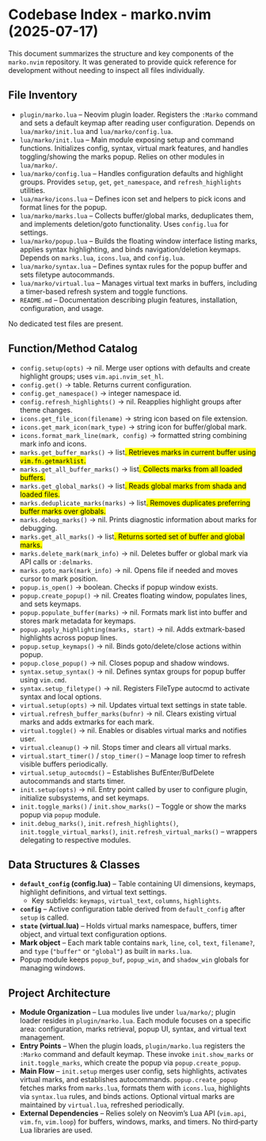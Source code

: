 # Codebase Index - marko.nvim (2025-07-17)

This document summarizes the structure and key components of the `marko.nvim` repository.
It was generated to provide quick reference for development without needing to inspect
all files individually.

## File Inventory

- `plugin/marko.lua` – Neovim plugin loader. Registers the `:Marko` command and sets a default keymap after reading user configuration. Depends on `lua/marko/init.lua` and `lua/marko/config.lua`.
- `lua/marko/init.lua` – Main module exposing setup and command functions. Initializes config, syntax, virtual mark features, and handles toggling/showing the marks popup. Relies on other modules in `lua/marko/`.
- `lua/marko/config.lua` – Handles configuration defaults and highlight groups. Provides `setup`, `get`, `get_namespace`, and `refresh_highlights` utilities.
- `lua/marko/icons.lua` – Defines icon set and helpers to pick icons and format lines for the popup.
- `lua/marko/marks.lua` – Collects buffer/global marks, deduplicates them, and implements deletion/goto functionality. Uses `config.lua` for settings.
- `lua/marko/popup.lua` – Builds the floating window interface listing marks, applies syntax highlighting, and binds navigation/deletion keymaps. Depends on `marks.lua`, `icons.lua`, and `config.lua`.
- `lua/marko/syntax.lua` – Defines syntax rules for the popup buffer and sets filetype autocommands.
- `lua/marko/virtual.lua` – Manages virtual text marks in buffers, including a timer-based refresh system and toggle functions.
- `README.md` – Documentation describing plugin features, installation, configuration, and usage.

No dedicated test files are present.

## Function/Method Catalog

- `config.setup(opts)` → nil. Merge user options with defaults and create highlight groups; uses `vim.api.nvim_set_hl`.
- `config.get()` → table. Returns current configuration.
- `config.get_namespace()` → integer namespace id.
- `config.refresh_highlights()` → nil. Reapplies highlight groups after theme changes.
- `icons.get_file_icon(filename)` → string icon based on file extension.
- `icons.get_mark_icon(mark_type)` → string icon for buffer/global mark.
- `icons.format_mark_line(mark, config)` → formatted string combining mark info and icons.
- `marks.get_buffer_marks()` → list<mark>. Retrieves marks in current buffer using `vim.fn.getmarklist`.
- `marks.get_all_buffer_marks()` → list<mark>. Collects marks from all loaded buffers.
- `marks.get_global_marks()` → list<mark>. Reads global marks from shada and loaded files.
- `marks.deduplicate_marks(marks)` → list<mark>. Removes duplicates preferring buffer marks over globals.
- `marks.debug_marks()` → nil. Prints diagnostic information about marks for debugging.
- `marks.get_all_marks()` → list<mark>. Returns sorted set of buffer and global marks.
- `marks.delete_mark(mark_info)` → nil. Deletes buffer or global mark via API calls or `:delmarks`.
- `marks.goto_mark(mark_info)` → nil. Opens file if needed and moves cursor to mark position.
- `popup.is_open()` → boolean. Checks if popup window exists.
- `popup.create_popup()` → nil. Creates floating window, populates lines, and sets keymaps.
- `popup.populate_buffer(marks)` → nil. Formats mark list into buffer and stores mark metadata for keymaps.
- `popup.apply_highlighting(marks, start)` → nil. Adds extmark-based highlights across popup lines.
- `popup.setup_keymaps()` → nil. Binds goto/delete/close actions within popup.
- `popup.close_popup()` → nil. Closes popup and shadow windows.
- `syntax.setup_syntax()` → nil. Defines syntax groups for popup buffer using `vim.cmd`.
- `syntax.setup_filetype()` → nil. Registers FileType autocmd to activate syntax and local options.
- `virtual.setup(opts)` → nil. Updates virtual text settings in state table.
- `virtual.refresh_buffer_marks(bufnr)` → nil. Clears existing virtual marks and adds extmarks for each mark.
- `virtual.toggle()` → nil. Enables or disables virtual marks and notifies user.
- `virtual.cleanup()` → nil. Stops timer and clears all virtual marks.
- `virtual.start_timer()` / `stop_timer()` – Manage loop timer to refresh visible buffers periodically.
- `virtual.setup_autocmds()` – Establishes BufEnter/BufDelete autocommands and starts timer.
- `init.setup(opts)` → nil. Entry point called by user to configure plugin, initialize subsystems, and set keymaps.
- `init.toggle_marks()` / `init.show_marks()` – Toggle or show the marks popup via `popup` module.
- `init.debug_marks()`, `init.refresh_highlights()`, `init.toggle_virtual_marks()`, `init.refresh_virtual_marks()` – wrappers delegating to respective modules.

## Data Structures & Classes

- **`default_config` (config.lua)** – Table containing UI dimensions, keymaps, highlight definitions, and virtual text settings.
  - Key subfields: `keymaps`, `virtual_text`, `columns`, `highlights`.
- **`config`** – Active configuration table derived from `default_config` after `setup` is called.
- **`state` (virtual.lua)** – Holds virtual marks namespace, buffers, timer object, and virtual text configuration options.
- **Mark object** – Each mark table contains `mark`, `line`, `col`, `text`, `filename?`, and `type` (`"buffer"` or `"global"`) as built in `marks.lua`.
- Popup module keeps `popup_buf`, `popup_win`, and `shadow_win` globals for managing windows.

## Project Architecture

- **Module Organization** – Lua modules live under `lua/marko/`; plugin loader resides in `plugin/marko.lua`. Each module focuses on a specific area: configuration, marks retrieval, popup UI, syntax, and virtual text management.
- **Entry Points** – When the plugin loads, `plugin/marko.lua` registers the `:Marko` command and default keymap. These invoke `init.show_marks` or `init.toggle_marks`, which create the popup via `popup.create_popup`.
- **Main Flow** – `init.setup` merges user config, sets highlights, activates virtual marks, and establishes autocommands. `popup.create_popup` fetches marks from `marks.lua`, formats them with `icons.lua`, highlights via `syntax.lua` rules, and binds actions. Optional virtual marks are maintained by `virtual.lua`, refreshed periodically.
- **External Dependencies** – Relies solely on Neovim’s Lua API (`vim.api`, `vim.fn`, `vim.loop`) for buffers, windows, marks, and timers. No third‑party Lua libraries are used.

